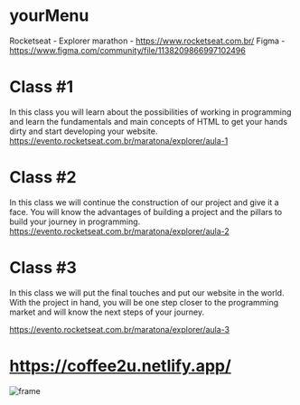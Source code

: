 # yourMenu

Rocketseat - Explorer marathon - https://www.rocketseat.com.br/
Figma - https://www.figma.com/community/file/1138209866997102496



# Class #1

In this class you will learn about the possibilities of working in programming and learn the fundamentals and main concepts of HTML to get your hands dirty and start developing your website.
https://evento.rocketseat.com.br/maratona/explorer/aula-1


# Class #2


In this class we will continue the construction of our project and give it a face. You will know the advantages of building a project and the pillars to build your journey in programming.
https://evento.rocketseat.com.br/maratona/explorer/aula-2


# Class #3

In this class we will put the final touches and put our website in the world. With the project in hand, you will be one step closer to the programming market and will know the next steps of your journey.

https://evento.rocketseat.com.br/maratona/explorer/aula-3

# https://coffee2u.netlify.app/

![frame](https://user-images.githubusercontent.com/57837644/183793570-5996a593-cc60-426b-aac6-ef821c8b4879.png)


